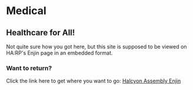 # Medical
## Healthcare for All!
Not quite sure how you got here, but this site is supposed to be viewed on HA:RP's Enjin page in an embedded format.

### Want to return?

Click the link here to get where you want to go:
[Halcyon Assembly Enjin](https://halcyon-assembly.enjin.com)
